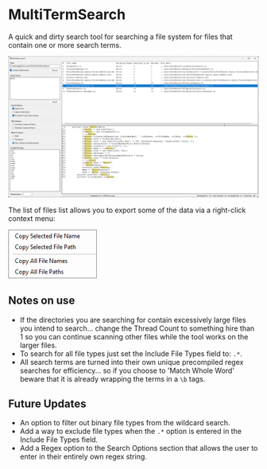 # MultiTermSearch
A quick and dirty search tool for searching a file system for files that contain one or more search terms.

![Image](Assets/Screenshot_1.png)


The list of files list allows you to export some of the data via a right-click context menu:

![Image](Assets/Screenshot_2.png)


## Notes on use
- If the directories you are searching for contain excessively large files you intend to search... change the Thread Count to something hire than 1 so you can continue scanning other files while the tool works on the larger files.
- To search for all file types just set the Include File Types field to:  `.*`.
- All search terms are turned into their own unique precompiled regex searches for efficiency... so if you choose to 'Match Whole Word' beware that it is already wrapping the terms in a `\b` tags.


## Future Updates
- An option to filter out binary file types from the wildcard search.
- Add a way to exclude file types when the `.*` option is entered in the Include File Types field.
- Add a Regex option to the Search Options section that allows the user to enter in their entirely own regex string.
